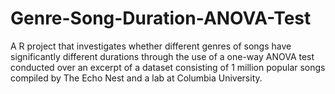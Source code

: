# Genre-Song-Duration-ANOVA-Test
A R project that investigates whether different genres of songs have significantly different durations through the use of a one-way ANOVA test conducted over an excerpt of a dataset consisting of 1 million popular songs compiled by The Echo Nest and a lab at Columbia University.
